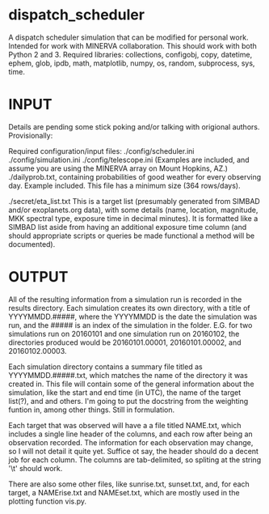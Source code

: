 # dispatch_scheduler
A dispatch scheduler simulation that can be modified for personal work. Intended for work with MINERVA collaboration. This should work with both Python 2 and 3. Required libraries: collections, configobj, copy, datetime, ephem, glob, ipdb, math, matplotlib, numpy, os, random, subprocess, sys, time.

# INPUT
Details are pending some stick poking and/or talking with origional authors. Provisionally:

Required configuration/input files:
./config/scheduler.ini ./config/simulation.ini ./config/telescope.ini (Examples are included, and assume you are using the MINERVA array on Mount Hopkins, AZ.)
./dailyprob.txt, containing probabilities of good weather for every observing day. Example included. This file has a minimum size (364 rows/days).

./secret/eta_list.txt
This is a target list (presumably generated from SIMBAD and/or exoplanets.org data), with some details (name, location, magnitude, MKK spectral type, exposure time in decimal minutes). It is formatted like a SIMBAD list aside from having an additional exposure time column (and should appropriate scripts or queries be made functional a method will be documented).

# OUTPUT
All of the resulting information from a simulation run is recorded in the results
directory. Each simulation creates its own directory, with a title of 
YYYYMMDD.#####, where the YYYYMMDD is the date the simulation was run, and the
\#\#\#\#\# is an index of the simulation in the folder. E.G. for two simulations 
run on 20160101 and one simulation run on 20160102, the directories produced 
would be 20160101.00001, 20160101.00002, and 20160102.00003. 

Each simulation directory contains a summary file titled as YYYYMMDD.#####.txt,
which matches the name of the directory it was created in. This file will 
contain some of the general information about the simulation, like the 
start and end time (in UTC), the name of the target list(?), and and others. I'm going 
to put the docstring from the weighting funtion in, among other things. Still
in formulation.

Each target that was observed will have a a file titled NAME.txt, which 
includes a single line header of the columns, and each row after being an 
observation recorded. The information for each observation may change, so I 
will not detail it quite yet. Suffice ot say, the header should do a decent 
job for each column. The columns are tab-delimited, so spliting at the 
string '\t' should work. 

There are also some other files, like sunrise.txt, sunset.txt, and, for each 
target, a NAMErise.txt and NAMEset.txt, which are mostly used in the plotting 
function vis.py. 
